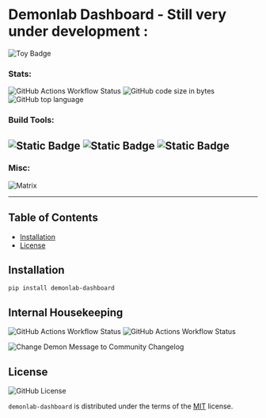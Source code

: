 # Demonlab Dashboard  - Still very under development :
![Toy Badge](https://img.shields.io/badge/project%20type-toy-blue)

### Stats: 
![GitHub Actions Workflow Status](https://img.shields.io/github/actions/workflow/status/mikeybob/demonlab-dashboard/github_workflows_ci.yml?style=for-the-badge&color=darkgreen) ![GitHub code size in bytes](https://img.shields.io/github/languages/code-size/mikeybob/demonlab-dashboard?style=for-the-badge&color=firebrick) ![GitHub top language](https://img.shields.io/github/languages/top/mikeybob/demonlab-dashboard?style=for-the-badge&logo=python&logoColor=darkblue&logoSize=auto&color=darkblue)




### Build Tools:
![Static Badge](https://img.shields.io/badge/black-black?style=for-the-badge&label=code-style&color=black) ![Static Badge](https://img.shields.io/badge/isort-black?style=for-the-badge&label=imports&labelColor=orangered&color=darkblue) ![Static Badge](https://img.shields.io/badge/Hatch-blue?style=for-the-badge&logo=egghead&labelColor=black&color=royalblue)
----
### Misc:
![Matrix](https://img.shields.io/matrix/gitdev%3Ademonlab.net?server_fqdn=demonlab.net&style=for-the-badge&logo=matrix&logoColor=black&logoSize=auto&label=demonlab&labelColor=red) 

-----

## Table of Contents

- [Installation](#installation)
- [License](#license)

## Installation

```console
pip install demonlab-dashboard
```
## Internal Housekeeping

![GitHub Actions Workflow Status](https://img.shields.io/github/actions/workflow/status/mikeybob/demonlab-dashboard/issue-metrics.yml?style=for-the-badge&label=Issue%20Metrics%20Monthly&color=darkgreen) ![GitHub Actions Workflow Status](https://img.shields.io/github/actions/workflow/status/mikeybob/demonlab-dashboard/issue-metrics-mtd.yml?style=for-the-badge&label=Issue%20Metrics%20Month%20To%20Date&color=darkgreen) 

![Change Demon Message to Community Changelog](https://github.com/mikeybob/demonlab-dashboard/actions/workflows/mtx_msg.yml/badge.svg)



## License
![GitHub License](https://img.shields.io/github/license/mikeybob/demonlab-dashboard?style=for-the-badge&color=royalblue)

`demonlab-dashboard` is distributed under the terms of the [MIT](https://spdx.org/licenses/MIT.html) license.
